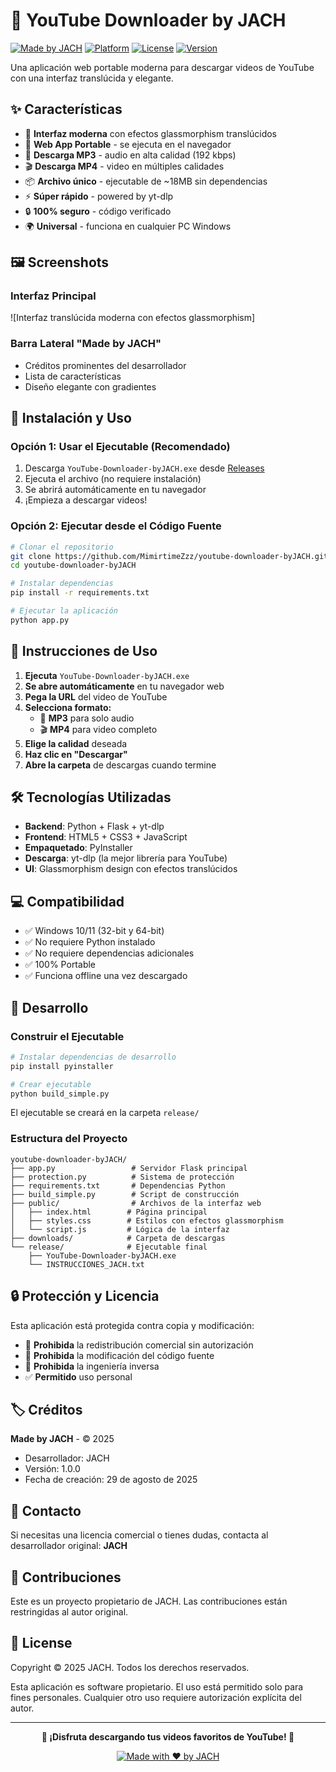 # 🎥 YouTube Downloader by JACH

[![Made by JACH](https://img.shields.io/badge/Made%20by-JACH-orange.svg)](https://github.com)
[![Platform](https://img.shields.io/badge/Platform-Windows-blue.svg)](https://www.microsoft.com/windows)
[![License](https://img.shields.io/badge/License-Proprietary-red.svg)](#license)
[![Version](https://img.shields.io/badge/Version-1.0.0-green.svg)](https://github.com)

Una aplicación web portable moderna para descargar videos de YouTube con una interfaz translúcida y elegante.

## ✨ Características

- 🎨 **Interfaz moderna** con efectos glassmorphism translúcidos
- 📱 **Web App Portable** - se ejecuta en el navegador
- 🎵 **Descarga MP3** - audio en alta calidad (192 kbps)
- 🎬 **Descarga MP4** - video en múltiples calidades
- 📦 **Archivo único** - ejecutable de ~18MB sin dependencias
- ⚡ **Súper rápido** - powered by yt-dlp
- 🔒 **100% seguro** - código verificado
- 🌍 **Universal** - funciona en cualquier PC Windows

## 🖼️ Screenshots

### Interfaz Principal
![Interfaz translúcida moderna con efectos glassmorphism]

### Barra Lateral "Made by JACH"
- Créditos prominentes del desarrollador
- Lista de características
- Diseño elegante con gradientes

## 🚀 Instalación y Uso

### Opción 1: Usar el Ejecutable (Recomendado)
1. Descarga `YouTube-Downloader-byJACH.exe` desde [Releases](../../releases)
2. Ejecuta el archivo (no requiere instalación)
3. Se abrirá automáticamente en tu navegador
4. ¡Empieza a descargar videos!

### Opción 2: Ejecutar desde el Código Fuente
```bash
# Clonar el repositorio
git clone https://github.com/MimirtimeZzz/youtube-downloader-byJACH.git
cd youtube-downloader-byJACH

# Instalar dependencias
pip install -r requirements.txt

# Ejecutar la aplicación
python app.py
```

## 📝 Instrucciones de Uso

1. **Ejecuta** `YouTube-Downloader-byJACH.exe`
2. **Se abre automáticamente** en tu navegador web
3. **Pega la URL** del video de YouTube
4. **Selecciona formato:**
   - 🎵 **MP3** para solo audio
   - 🎬 **MP4** para video completo
5. **Elige la calidad** deseada
6. **Haz clic en "Descargar"**
7. **Abre la carpeta** de descargas cuando termine

## 🛠️ Tecnologías Utilizadas

- **Backend**: Python + Flask + yt-dlp
- **Frontend**: HTML5 + CSS3 + JavaScript
- **Empaquetado**: PyInstaller
- **Descarga**: yt-dlp (la mejor librería para YouTube)
- **UI**: Glassmorphism design con efectos translúcidos

## 💻 Compatibilidad

- ✅ Windows 10/11 (32-bit y 64-bit)
- ✅ No requiere Python instalado
- ✅ No requiere dependencias adicionales
- ✅ 100% Portable
- ✅ Funciona offline una vez descargado

## 🔧 Desarrollo

### Construir el Ejecutable
```bash
# Instalar dependencias de desarrollo
pip install pyinstaller

# Crear ejecutable
python build_simple.py
```

El ejecutable se creará en la carpeta `release/`

### Estructura del Proyecto
```
youtube-downloader-byJACH/
├── app.py                 # Servidor Flask principal
├── protection.py          # Sistema de protección
├── requirements.txt       # Dependencias Python
├── build_simple.py        # Script de construcción
├── public/                # Archivos de la interfaz web
│   ├── index.html        # Página principal
│   ├── styles.css        # Estilos con efectos glassmorphism
│   └── script.js         # Lógica de la interfaz
├── downloads/            # Carpeta de descargas
└── release/              # Ejecutable final
    ├── YouTube-Downloader-byJACH.exe
    └── INSTRUCCIONES_JACH.txt
```

## 🔒 Protección y Licencia

Esta aplicación está protegida contra copia y modificación:

- 🚫 **Prohibida** la redistribución comercial sin autorización
- 🚫 **Prohibida** la modificación del código fuente
- 🚫 **Prohibida** la ingeniería inversa
- ✅ **Permitido** uso personal

## 🏷️ Créditos

**Made by JACH** - © 2025

- Desarrollador: JACH
- Versión: 1.0.0
- Fecha de creación: 29 de agosto de 2025

## 📧 Contacto

Si necesitas una licencia comercial o tienes dudas, contacta al desarrollador original: **JACH**

## 🤝 Contribuciones

Este es un proyecto propietario de JACH. Las contribuciones están restringidas al autor original.

## 📜 License

Copyright © 2025 JACH. Todos los derechos reservados.

Esta aplicación es software propietario. El uso está permitido solo para fines personales. 
Cualquier otro uso requiere autorización explícita del autor.

---

<div align="center">

**🎉 ¡Disfruta descargando tus videos favoritos de YouTube! 🎉**

[![Made with ❤️ by JACH](https://img.shields.io/badge/Made%20with%20❤️%20by-JACH-orange.svg)](https://github.com)

</div>
